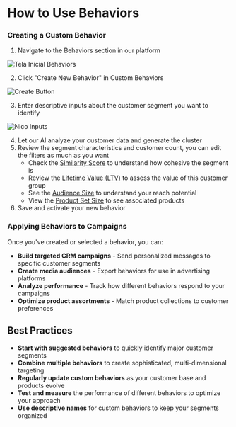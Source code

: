 # How to Use Behaviors

### Creating a Custom Behavior

1. Navigate to the Behaviors section in our platform

![Tela Inicial Behaviors](/img/tela1-behaviors.png)

2. Click "Create New Behavior" in Custom Behaviors

![Create Button](/img/tela2-behaviors.png)

3. Enter descriptive inputs about the customer segment you want to identify

![Nico Inputs](/img/tela3-behaviors.png)

4. Let our AI analyze your customer data and generate the cluster
5. Review the segment characteristics and customer count, you can edit the filters as much as you want
   - Check the [Similarity Score](./#similarity-score-pontuação-de-similaridade) to understand how cohesive the segment is
   - Review the [Lifetime Value (LTV)](./#lifetime-value-ltv) to assess the value of this customer group
   - See the [Audience Size](./#audience-size) to understand your reach potential
   - View the [Product Set Size](./#product-set-size) to see associated products
6. Save and activate your new behavior

### Applying Behaviors to Campaigns

Once you've created or selected a behavior, you can:

- **Build targeted CRM campaigns** - Send personalized messages to specific customer segments
- **Create media audiences** - Export behaviors for use in advertising platforms
- **Analyze performance** - Track how different behaviors respond to your campaigns
- **Optimize product assortments** - Match product collections to customer preferences

## Best Practices

- **Start with suggested behaviors** to quickly identify major customer segments
- **Combine multiple behaviors** to create sophisticated, multi-dimensional targeting
- **Regularly update custom behaviors** as your customer base and products evolve
- **Test and measure** the performance of different behaviors to optimize your approach
- **Use descriptive names** for custom behaviors to keep your segments organized
